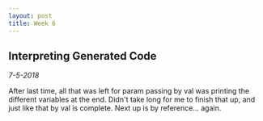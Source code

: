 ```yaml
---
layout: post
title: Week 6
---
```


## Interpreting Generated Code

*7-5-2018*

After last time, all that was left for param passing by val was printing the different variables at the end. Didn't take long for me to finish that up, and just like that by val is complete. Next up is by reference... again.
